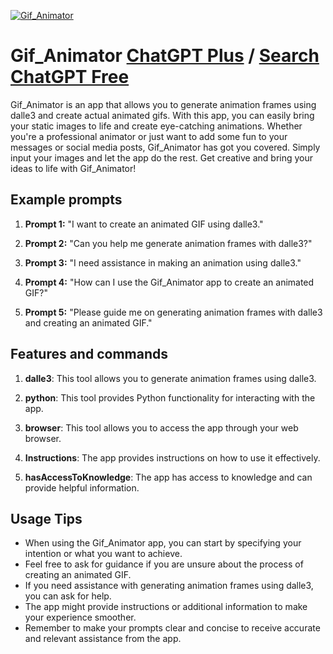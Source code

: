 
[![Gif_Animator](null)](https://chat.openai.com/g/g-J37nISrHW-gif-animator)

# Gif_Animator [ChatGPT Plus](https://chat.openai.com/g/g-J37nISrHW-gif-animator) / [Search ChatGPT Free](https://gptcall.net/index.html#/?search=Gif_Animator)

Gif_Animator is an app that allows you to generate animation frames using dalle3 and create actual animated gifs. With this app, you can easily bring your static images to life and create eye-catching animations. Whether you're a professional animator or just want to add some fun to your messages or social media posts, Gif_Animator has got you covered. Simply input your images and let the app do the rest. Get creative and bring your ideas to life with Gif_Animator!

## Example prompts

1. **Prompt 1:** "I want to create an animated GIF using dalle3."

2. **Prompt 2:** "Can you help me generate animation frames with dalle3?"

3. **Prompt 3:** "I need assistance in making an animation using dalle3."

4. **Prompt 4:** "How can I use the Gif_Animator app to create an animated GIF?"

5. **Prompt 5:** "Please guide me on generating animation frames with dalle3 and creating an animated GIF."

## Features and commands

1. **dalle3**: This tool allows you to generate animation frames using dalle3.

2. **python**: This tool provides Python functionality for interacting with the app.

3. **browser**: This tool allows you to access the app through your web browser.

4. **Instructions**: The app provides instructions on how to use it effectively.

5. **hasAccessToKnowledge**: The app has access to knowledge and can provide helpful information.

## Usage Tips

- When using the Gif_Animator app, you can start by specifying your intention or what you want to achieve.
- Feel free to ask for guidance if you are unsure about the process of creating an animated GIF.
- If you need assistance with generating animation frames using dalle3, you can ask for help.
- The app might provide instructions or additional information to make your experience smoother.
- Remember to make your prompts clear and concise to receive accurate and relevant assistance from the app.


